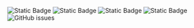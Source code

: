 ![Static Badge](https://img.shields.io/badge/blacklists-60-000000) ![Static Badge](https://img.shields.io/badge/blacklisted-2612822-cc0000) ![Static Badge](https://img.shields.io/badge/whitelisted-2244-00CC00) ![Static Badge](https://img.shields.io/badge/streaming_blacklist-28107-000000) ![GitHub issues](https://img.shields.io/github/issues/fabriziosalmi/blacklists)

